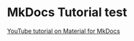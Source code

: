 # MkDocs Tutorial test
[YouTube tutorial on Material for MkDocs](https://www.youtube.com/watch?v=xlABhbnNrfI)